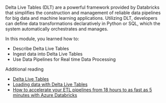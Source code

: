 Delta Live Tables (DLT) are a powerful framework provided by Databricks that simplifies the construction and management of reliable data pipelines for big data and machine learning applications. Utilizing DLT, developers can define data transformations declaratively in Python or SQL, which the system automatically orchestrates and manages.

In this module, you learned how to:

- Describe Delta Live Tables
- Ingest data into Delta Live Tables
- Use Data Pipelines for Real time Data Processing

Additional reading

- [Delta Live Tables](https://learn.microsoft.com/en-us/azure/databricks/delta-live-tables/)
- [Loading data with Delta Live Tables](https://docs.databricks.com/en/delta-live-tables/load.html)
- [How to accelerate your ETL pipelines from 18 hours to as fast as 5 minutes with Azure Databricks](https://www.databricks.com/blog/2020/08/18/how-to-accelerate-your-etl-pipelines-from-18-hours-to-as-fast-as-5-minutes-with-azure-databricks.html)
